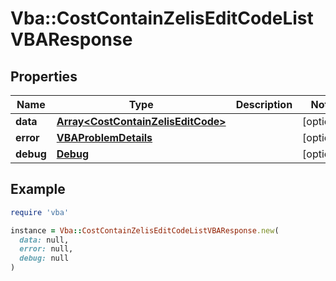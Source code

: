 # Vba::CostContainZelisEditCodeListVBAResponse

## Properties

| Name | Type | Description | Notes |
| ---- | ---- | ----------- | ----- |
| **data** | [**Array&lt;CostContainZelisEditCode&gt;**](CostContainZelisEditCode.md) |  | [optional] |
| **error** | [**VBAProblemDetails**](VBAProblemDetails.md) |  | [optional] |
| **debug** | [**Debug**](Debug.md) |  | [optional] |

## Example

```ruby
require 'vba'

instance = Vba::CostContainZelisEditCodeListVBAResponse.new(
  data: null,
  error: null,
  debug: null
)
```

